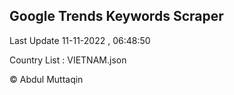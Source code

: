 

## Google Trends Keywords Scraper 
 
Last Update 11-11-2022 , 06:48:50

Country List :
VIETNAM.json



© Abdul Muttaqin 
